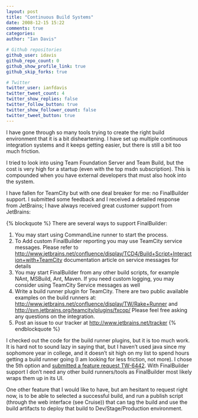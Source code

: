 ```yaml
---
layout: post
title: "Continuous Build Systems"
date: 2008-12-15 15:22
comments: true
categories: 
author: "Ian Davis"

# Github repositories
github_user: idavis
github_repo_count: 0
github_show_profile_link: true
github_skip_forks: true

# Twitter
twitter_user: ianfdavis
twitter_tweet_count: 4
twitter_show_replies: false
twitter_follow_button: true
twitter_show_follower_count: false
twitter_tweet_button: true
---
```

I have gone through so many tools trying to create the right build environment that it is a bit disheartening. I have set up multiple continuous integration systems and it keeps getting easier, but there is still a bit too much friction.

I tried to look into using Team Foundation Server and Team Build, but the cost is very high for a startup (even with the top msdn subscription). This is compounded when you have external developers that must also hook into the system.

I have fallen for TeamCity but with one deal breaker for me: no FinalBuilder support. I submitted some feedback and I received a detailed response from JetBrains; I have always received great customer support from JetBrains:

{% blockquote %}
There are several ways to support FinalBuilder: 
1. You may start using CommandLine runner to start the process. 
2. To Add custom FinalBuilder reporting you may use TeamCity service messages. 
   Please refer to 
http://www.jetbrains.net/confluence/display/TCD4/Build+Script+Interaction+with+TeamCity 
   documentation article on service messages for details 
3. You may start FinalBuilder from any other build scripts, 
   for example NAnt, MSBuild, Ant, Maven. 
   If  you  need  custom  logging,  you  may  consider using TeamCity 
   Service messages as well 
4. Write a build runner plugin for TeamCity. There are two 
   public available examples on the build runners at: 
http://www.jetbrains.net/confluence/display/TW/Rake+Runner 
   and 
http://svn.jetbrains.org/teamcity/plugins/fxcop/ 
   Please feel free asking any questions on the integration. 
5. Post an issue to our tracker at 
   http://www.jetbrains.net/tracker
{% endblockquote %}

I checked out the code for the build runner plugins, but it is too much work. It is hard not to sound lazy in saying that, but I haven’t used java since my sophomore  year in college, and it doesn’t sit high on my list to spend hours getting a build runner going (I am looking for less friction, not more). I chose the 5th option and [submitted a feature request TW-6442](http://www.jetbrains.net/tracker/issue/TW-6442). With FinalBuilder support I don’t need any other build runners/tools as FinalBuilder most likely wraps them up in its UI.

One other feature that I would like to have, but am hesitant to request right now, is to be able to selected a successful build, and run a publish script (through the web interface (see Cruise)) that can tag the build and use the build  artifacts to deploy that build to Dev/Stage/Production environment.